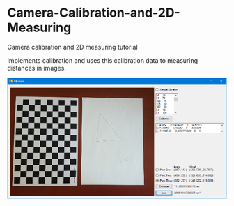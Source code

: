 # Camera-Calibration-and-2D-Measuring
Camera calibration and 2D measuring tutorial

Implements calibration and uses this calibration data to measuring distances in images.

![Screenshot](screenshot.png)
